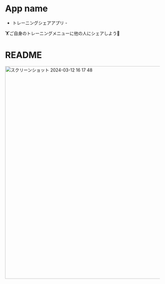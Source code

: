 # App name
- トレーニングシェアアプリ -
  
🏋️ご自身のトレーニングメニューに他の人にシェアしよう💪

# README

<img width="690" alt="スクリーンショット 2024-03-12 16 17 48" src="https://github.com/YUJI1027/portplio1/assets/145771966/115cf986-46d0-41d3-9f29-e65107d6530d">
